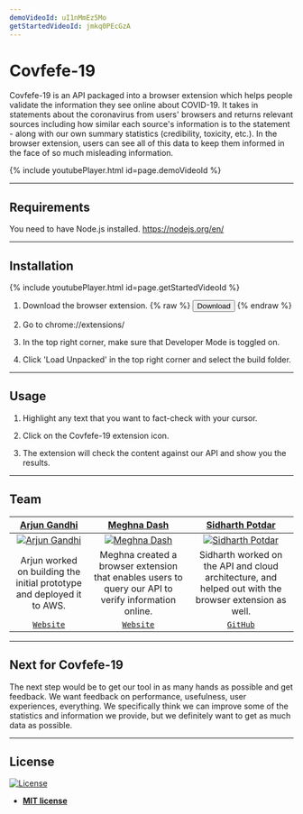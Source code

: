 ```yaml
---
demoVideoId: uI1nMmEz5Mo
getStartedVideoId: jmkq0PEcGzA
---
```


# Covfefe-19
Covfefe-19 is an API packaged into a browser extension which helps people validate the information they see online about COVID-19. It takes in statements about the coronavirus from users' browsers and returns relevant sources including how similar each source's information is to the statement - along with our own summary statistics (credibility, toxicity, etc.). In the browser extension, users can see all of this data to keep them informed in the face of so much misleading information.

{% include youtubePlayer.html id=page.demoVideoId %}

---
## Requirements
You need to have Node.js installed.
https://nodejs.org/en/

---
## Installation
{% include youtubePlayer.html id=page.getStartedVideoId %}

1. Download the browser extension.
{% raw %}
<button onclick="window.open('https://covid.arjungandhi.com/build.zip')">Download</button>
{% endraw %}

2. Go to chrome://extensions/

3. In the top right corner, make sure that Developer Mode is toggled on.

4. Click 'Load Unpacked' in the top right corner and select the build folder.

---
## Usage
1. Highlight any text that you want to fact-check with your cursor.

2. Click on the Covfefe-19 extension icon.

3. The extension will check the content against our API and show you the results.

---
## Team

| <a href="https://www.arjungandhi.com" target="_blank">**Arjun Gandhi**</a> | <a href="https://meghnadash.design" target="_blank">**Meghna Dash**</a> | <a href="https://github.com/sidharth-potdar" target="_blank">**Sidharth Potdar**</a> |
| :---: |:---:| :---:|
| [![Arjun Gandhi](https://avatars1.githubusercontent.com/u/33171158?v=3&s=200)](http://www.arjungandhi.com)    | [![Meghna Dash](https://avatars1.githubusercontent.com/u/44626500?v=3&s=200)](http://meghnadash.desigh) | [![Sidharth Potdar](https://avatars1.githubusercontent.com/u/32080078?v=3&s=200)](https://github.com/sidharth-potdar)  |
| Arjun worked on building the initial prototype and deployed it to AWS. | Meghna created a browser extension that enables users to query our API to verify information online. | Sidharth worked on the API and cloud architecture, and helped out with the browser extension as well.|
| <a href="https://www.arjungandhi.com" target="_blank">`Website`</a> | <a href="https://meghnadash.design" target="_blank">`Website`</a> | <a href="https://github.com/sidharth-potdar" target="_blank">`GitHub`</a> |


---

## Next for Covfefe-19
The next step would be to get our tool in as many hands as possible and get feedback. We want feedback on performance, usefulness, user experiences, everything. We specifically think we can improve some of the statistics and information we provide, but we definitely want to get as much data as possible.


---

## License

[![License](http://img.shields.io/:license-mit-blue.svg?style=flat-square)](http://badges.mit-license.org)

- **[MIT license](http://opensource.org/licenses/mit-license.php)**

